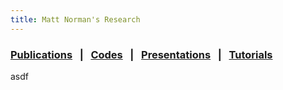 ```yaml
---
title: Matt Norman's Research
---
```


### [Publications](https://mrnorman.github.io/publications.md)&nbsp;&nbsp;&nbsp;|&nbsp;&nbsp;&nbsp;[Codes](https://github.com/mrnorman?tab=repositories)&nbsp;&nbsp;&nbsp;|&nbsp;&nbsp;&nbsp;[Presentations]()&nbsp;&nbsp;&nbsp;|&nbsp;&nbsp;&nbsp;[Tutorials]()

asdf
